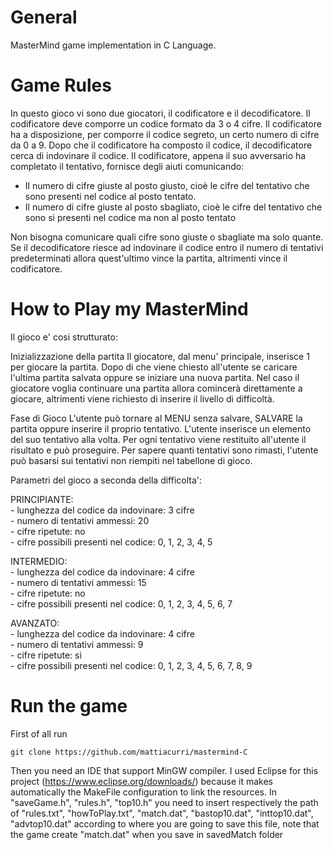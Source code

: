 # General
MasterMind game implementation in C Language.

# Game Rules
In questo gioco vi sono due giocatori, il codificatore e il decodificatore. 
Il codificatore deve comporre un codice formato da 3 o 4 cifre.
Il codificatore ha a disposizione, per comporre il codice segreto, un certo numero di cifre da 0 a 9.
Dopo che il codificatore ha composto il codice, il decodificatore cerca di indovinare il codice. 
Il codificatore, appena il suo avversario ha completato il tentativo, fornisce degli aiuti comunicando:

- Il numero di cifre giuste al posto giusto, cioè le cifre del tentativo che sono presenti nel codice
 al posto tentato.
- Il numero di cifre giuste al posto sbagliato, cioè le cifre del tentativo che sono si presenti nel codice 
ma non al posto tentato

Non bisogna comunicare quali cifre sono giuste o sbagliate ma solo quante. 
Se il decodificatore riesce ad indovinare il codice entro il numero di tentativi predeterminati allora quest'ultimo 
vince la partita, altrimenti vince il codificatore.

# How to Play my MasterMind
Il gioco e' cosi strutturato:

Inizializzazione della partita
	Il giocatore, dal menu' principale, inserisce 1 per giocare la partita. 
	Dopo di che viene chiesto all'utente se caricare l'ultima partita salvata oppure 
	se iniziare una nuova partita. Nel caso il giocatore voglia continuare una partita 
	allora comincerà direttamente a giocare, altrimenti viene 
	richiesto di inserire il livello di difficoltà.

Fase di Gioco
	L'utente può tornare al MENU senza salvare, SALVARE la partita 
	oppure inserire il proprio tentativo. L'utente inserisce un elemento del suo 
	tentativo alla volta. Per ogni tentativo viene restituito 
	all'utente il risultato e può proseguire. Per sapere quanti tentativi sono rimasti, 
	l'utente può basarsi sui tentativi non riempiti nel tabellone di gioco.

Parametri del gioco a seconda della difficolta':

PRINCIPIANTE:                                                        
	- lunghezza del codice da indovinare: 3 cifre                       
	- numero di tentativi ammessi: 20                                   
	- cifre ripetute: no                                                
	- cifre possibili presenti nel codice: 0, 1, 2, 3, 4, 5             
	
INTERMEDIO:                                                        
	- lunghezza del codice da indovinare: 4 cifre                       
	- numero di tentativi ammessi: 15                                  
	- cifre ripetute: no                                               
	- cifre possibili presenti nel codice: 0, 1, 2, 3, 4, 5, 6, 7      

AVANZATO:                                                           
	- lunghezza del codice da indovinare: 4 cifre                        
	- numero di tentativi ammessi: 9                                     
	- cifre ripetute: si                                                
	- cifre possibili presenti nel codice: 0, 1, 2, 3, 4, 5, 6, 7, 8, 9 

# Run the game
First of all run
    
	git clone https://github.com/mattiacurri/mastermind-C

Then you need an IDE that support MinGW compiler. I used Eclipse for this project
	(https://www.eclipse.org/downloads/) because it makes automatically the MakeFile configuration to link the resources.
In "saveGame.h", "rules.h", "top10.h" you need to insert respectively the path of "rules.txt", "howToPlay.txt", "match.dat", "bastop10.dat", "inttop10.dat", "advtop10.dat" according to where you are going to save this file, note that the game create "match.dat" when you save in savedMatch folder